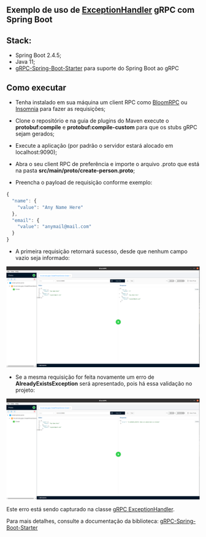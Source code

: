 ## Exemplo de uso de [ExceptionHandler](https://github.com/TonyALS/spring-grpc-exception-handler/blob/main/src/main/java/br/com/tony/grpc/resources/handler/ExceptionHandler.java) gRPC com Spring Boot

## Stack:
- Spring Boot 2.4.5;
- Java 11;
- [gRPC-Spring-Boot-Starter](https://yidongnan.github.io/grpc-spring-boot-starter/en/) para suporte do Spring Boot ao gRPC

## Como executar
- Tenha instalado em sua máquina um client RPC como [BloomRPC](https://github.com/uw-labs/bloomrpc) ou [Insomnia](https://insomnia.rest/download) para fazer as requisições;

- Clone o repositório e na guia de plugins do Maven execute o **protobuf:compile** e **protobuf:compile-custom** para que os stubs gRPC sejam gerados;

- Execute a aplicação (por padrão o servidor estará alocado em localhost:9090);

- Abra o seu client RPC de preferência e importe o arquivo .proto que está na pasta **src/main/proto/create-person.proto**;

- Preencha o payload de requisição conforme exemplo:
```javascript
{
  "name": {
    "value": "Any Name Here"
  },
  "email": {
    "value": "anymail@mail.com"
  }
}
```
* A primeira requisição retornará sucesso, desde que nenhum campo vazio seja informado:

<img src="./img/request-success.png" alt="Sucesso"/>

* Se a mesma requisição for feita novamente um erro de **AlreadyExistsException** será apresentado, pois há essa validação no projeto:

<img src="./img/request-error.png" alt="Erro"/>

Este erro está sendo capturado na classe [gRPC ExceptionHandler](https://github.com/TonyALS/integrated-tests-grpc/blob/main/src/main/java/br/com/tony/grpc/resources/handler/ExceptionHandler.java).

Para mais detalhes, consulte a documentação da biblioteca: [gRPC-Spring-Boot-Starter](https://yidongnan.github.io/grpc-spring-boot-starter/en/)
